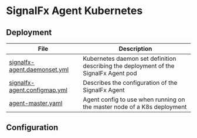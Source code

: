 # SignalFx Agent Kubernetes

## Deployment

| File | Description |
| ----- | ----- |
|  [signalfx-agent.daemonset.yml](./signalfx-agent.daemonset.yml)  | Kubernetes daemon set definition describing the deployment of the SignalFx Agent pod |
|  [signalfx-agent.configmap.yml](./signalfx-agent.configmap.yml)  | Describes the configuration of the SignalFx Agent |
|  [agent-master.yaml](./agent-master.yaml)  | Agent config to use when running on the master node of a K8s deployment |

## Configuration

